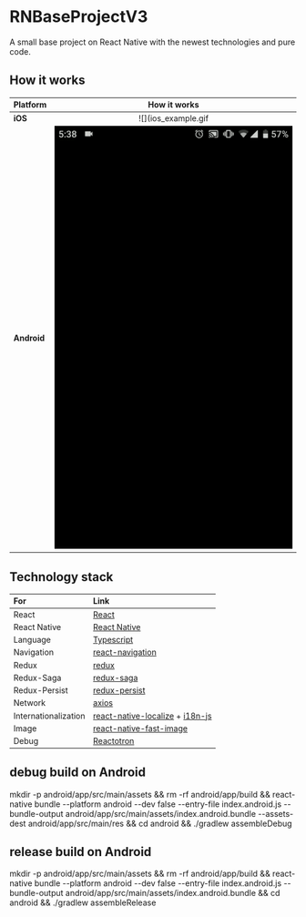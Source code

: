 # RNBaseProjectV3

A small base project on React Native with the newest technologies and pure code.

## How it works

| Platform  | How it works |
| :--- | :---: |
| **iOS** | ![](ios_example.gif|width=80) |
| **Android** | ![](android_example.gif) |

## Technology stack

| For  | Link |
| :--- | :--- |
| React | [React](https://reactjs.org/) |
| React Native | [React Native](https://facebook.github.io/react-native/) |
| Language | [Typescript](https://www.typescriptlang.org/) |
| Navigation | [react-navigation](https://reactnavigation.org/) |
| Redux | [redux](https://redux.js.org/) |
| Redux-Saga | [redux-saga](https://github.com/redux-saga/redux-saga) |
| Redux-Persist | [redux-persist](https://github.com/rt2zz/redux-persist) |
| Network | [axios](https://github.com/axios/axios) |
| Internationalization | [react-native-localize](https://github.com/react-native-community/react-native-localize) + [i18n-js](https://github.com/fnando/i18n-js) |
| Image | [react-native-fast-image](https://github.com/DylanVann/react-native-fast-image) |
| Debug | [Reactotron](https://github.com/infinitered/reactotron) |

## debug build on Android
mkdir -p android/app/src/main/assets && rm -rf android/app/build && react-native bundle --platform android --dev false --entry-file index.android.js --bundle-output android/app/src/main/assets/index.android.bundle --assets-dest android/app/src/main/res && cd android && ./gradlew assembleDebug

## release build on Android
mkdir -p android/app/src/main/assets && rm -rf android/app/build && react-native bundle --platform android --dev false --entry-file index.android.js --bundle-output android/app/src/main/assets/index.android.bundle && cd android && ./gradlew assembleRelease
